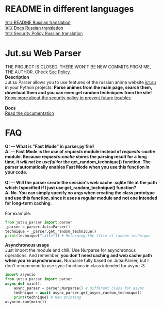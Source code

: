 # README in different languages
[🇷🇺 README Russian translation](README-ru.md)  
[🇷🇺 Docs Russian translation](docs/README-ru.md)  
[🇷🇺 Security Policy Russian translation](SECURITY-ru.md)

# Jut.su Web Parser
THE PROJECT IS CLOSED. THERE WON'T BE NEW COMMITS FROM ME, THE AUTHOR. Check [Sec Policy](SECURITY.md).  
**Description**  
Jut.su Parser allows you to use features of the russian anime website [jut.su](https://jut.su) in your Python projects. **Parse animes from the main page, search them, download them and you can even get random techniques from the site!** [Know more about the security policy to prevent future troubles](SECURITY.md).<br /><br />
**Docs**  
[Read the documentation](docs/README.md)

# FAQ

**Q: — What is "Fast Mode" in parser.py file?**  
**A: — Fast Mode is the use of *requests* module instead of _requests-cache_ module. Because _requests-cache_ stores the parsing result for a long time, it _will not be useful_ for the get_random_technique() function. The parser automatically enables Fast Mode when you use this function in your code.** <br /><br />
**Q: — Will the parser create the session's web cache .sqlite file at the path which I specified if I just use get_random_technique() function?**  
**A: No. You can simply specify no args when creating the class prototype and use this function, since it uses a regular module and not one intended for long-term caching.**<br /><br />
For example:  
```py
from jutsu_parser import parser
_parser = parser.JutsuParser()
technique = _parser.get_random_technique()
print(technique["title"]) # Returning the title of random technique
```  
**Asynchronous usage**  
Just import the module and chill. Use Nurparse for asynchronous operations. And remember, **you don't need caching and web cache path when you're asynchronous.** Nurparse fully based on JutsuParser, but I don't recommend to use sync functions in class intended for async :3
```py
import asyncio
from jutsu_parser import parser
async def main():
    async_parser = parser.Nurparse() # Different class for async
    technique = await async_parser.get_async_random_technique()
    print(technique) # Raw printing
asyncio.run(main())
```  
